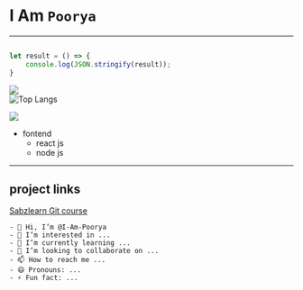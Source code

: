 # I Am `Poorya`
---


```javascript

let result = () => {
    console.log(JSON.stringify(result));
}

```

![](https://github-readme-stats.vercel.app/api?username=I-Am-Poorya&show_icons=true&theme=radical)              
![Top Langs](https://github-readme-stats.vercel.app/api/top-langs/?username=I-Am-Poorya&size_weight=0.5&count_weight=0.5)

![](https://github-readme-stats.vercel.app/api/wakatime?username=I-Am-Poorya)
- fontend
    - react js
    - node js

---

## project links 

[Sabzlearn Git course](https://github.com/)

```
- 👋 Hi, I’m @I-Am-Poorya
- 👀 I’m interested in ...
- 🌱 I’m currently learning ...
- 💞️ I’m looking to collaborate on ...
- 📫 How to reach me ...
- 😄 Pronouns: ...
- ⚡ Fun fact: ...
```
